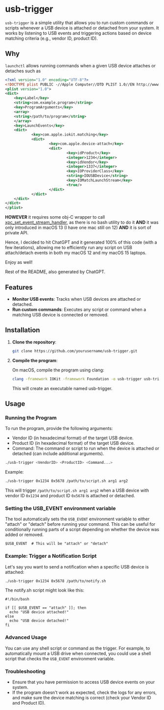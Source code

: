 # usb-trigger

`usb-trigger` is a simple utility that allows you to run custom commands or scripts whenever a USB device is attached or detached from your system. It works by listening to USB events and triggering actions based on device matching criteria (e.g., vendor ID, product ID).

## Why

`launchctl` allows running commands when a given USB device attaches or detaches such as

```xml
<?xml version="1.0" encoding="UTF-8"?>
<!DOCTYPE plist PUBLIC -//Apple Computer//DTD PLIST 1.0//EN http://www.apple.com/DTDs/PropertyList-1.0.dtd >
<plist version="1.0">
<dict>
    <key>Label</key>
    <string>com.example.program</string>
    <key>ProgramArguments</key>
    <array>
    <string>/path/to/program</string>
    </array>
    <key>LaunchEvents</key>
    <dict>
            <key>com.apple.iokit.matching</key>
            <dict>
                    <key>com.apple.device-attach</key>
                    <dict>
                            <key>idProduct</key>
                            <integer>1234</integer>
                            <key>idVendor</key>
                            <integer>1337</integer>
                            <key>IOProviderClass</key>
                            <string>IOUSBDevice</string>
                            <key>IOMatchLaunchStream</key>
                            <true/>
                    </dict>
            </dict>
    </dict>
</dict>
</plist>
```

**HOWEVER** it requires some obj-C wrapper to call [xpc_set_event_stream_handler](https://developer.apple.com/library/mac/#documentation/Darwin/Reference/Manpages/man3/xpc_set_event_stream_handler.3.html), as there is no bash utility to do it **AND** it was only introduced in macOS 13 (I have one mac still on 12) **AND** it is sort of private API.

Hence, I decided to hit ChatGPT and it generated 100% of this code (with a few iterations), allowing me to efficiently run any script on USB attach/detach events in both my macOS 12 and my macOS 15 laptops.

Enjoy as well!

Rest of the README, also generated by ChatGPT.

## Features

- **Monitor USB events**: Tracks when USB devices are attached or detached.
- **Run custom commands**: Executes any script or command when a matching USB device is connected or removed.

## Installation

1. **Clone the repository**:

   ```bash
   git clone https://github.com/yourusername/usb-trigger.git
   ```

2. **Compile the program**:

    On macOS, compile the program using clang:

    ```bash
    clang -framework IOKit -framework Foundation -o usb-trigger usb-trigger.m
    ```

    This will create an executable named usb-trigger.

## Usage

### Running the Program

To run the program, provide the following arguments:
* Vendor ID (in hexadecimal format) of the target USB device.
* Product ID (in hexadecimal format) of the target USB device.
* Command: The command or script to run when the device is attached or detached (can include additional arguments).

```bash
./usb-trigger <VendorID> <ProductID> <Command...>
```

Example:

```bash
./usb-trigger 0x1234 0x5678 /path/to/script.sh arg1 arg2
```

This will trigger `/path/to/script.sh arg1 arg2` when a USB device with vendor ID `0x1234` and product ID `0x5678` is attached or detached.


### Setting the USB_EVENT environment variable

The tool automatically sets the `USB_EVENT` environment variable to either "attach" or "detach" before running your command. This can be useful for conditionally running parts of a script depending on whether the device was added or removed.

```
$USB_EVENT  # This will be "attach" or "detach"
```

### Example: Trigger a Notification Script

Let's say you want to send a notification when a specific USB device is attached:

```bash
./usb-trigger 0x1234 0x5678 /path/to/notify.sh
```

The notify.sh script might look like this:

```
#!/bin/bash

if [[ $USB_EVENT == "attach" ]]; then
  echo "USB device attached!"
else
  echo "USB device detached!"
fi
```

### Advanced Usage

You can use any shell script or command as the trigger. For example, to automatically mount a USB drive when connected, you could use a shell script that checks the `USB_EVENT` environment variable.

### Troubleshooting

* Ensure that you have permission to access USB device events on your system.
* If the program doesn't work as expected, check the logs for any errors, and make sure the device matching is correct (check your Vendor ID and Product ID).